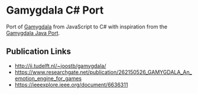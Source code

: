 # Gamygdala C# Port
Port of [Gamygdala](https://github.com/broekens/gamygdala) from JavaScript to C# with inspiration from the [Gamygdala Java Port](https://github.com/tygron-virtual-humans/port-gamygdala).

## Publication Links
- http://ii.tudelft.nl/~joostb/gamygdala/
- https://www.researchgate.net/publication/262150526_GAMYGDALA_An_emotion_engine_for_games
- https://ieeexplore.ieee.org/document/6636311
